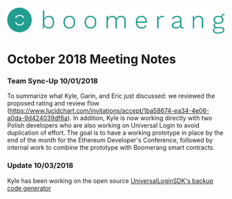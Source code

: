 ![alt text](https://github.com/BoomerangProject/boomerang-wiki/blob/master/images/logo.png "Boomerang Logo")
# October 2018 Meeting Notes

### Team Sync-Up 10/01/2018
To summarize what Kyle, Garin, and Eric just discussed: we reviewed the proposed rating and review flow (https://www.lucidchart.com/invitations/accept/1ba58674-ea34-4e06-a0da-9d424039df6a). In addition, Kyle is now working directly with two Polish developers who are also working on Universal Login to avoid duplication of effort. The goal is to have a working prototype in place by the end of the month for the Ethereum Developer's Conference, followed by internal work to combine the prototype with Boomerang smart contracts.

### Update 10/03/2018
Kyle has been working on the open source [UniversalLoginSDK's backup code generator](https://github.com/EthWorks/UniversalLoginSDK/pull/81)
